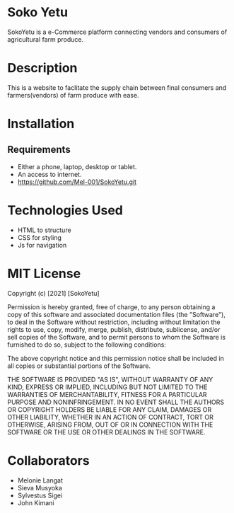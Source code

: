 # Soko Yetu

SokoYetu is a e-Commerce platform connecting vendors and consumers of agricultural farm produce. 

# Description
This is a website to faclitate the supply chain between final consumers and farmers(vendors) of farm produce with ease.

# Installation
## Requirements
* Either a phone, laptop, desktop or tablet.
* An access to internet.
* https://github.com/Mel-001/SokoYetu.git

# Technologies Used
* HTML to structure
* CSS for styling
* Js for navigation

# MIT License

Copyright (c) [2021] [SokoYetu]

Permission is hereby granted, free of charge, to any person obtaining a copy of this software and associated documentation files (the "Software"), to deal in the Software without restriction, including without limitation the rights to use, copy, modify, merge, publish, distribute, sublicense, and/or sell copies of the Software, and to permit persons to whom the Software is furnished to do so, subject to the following conditions:

The above copyright notice and this permission notice shall be included in all copies or substantial portions of the Software.

THE SOFTWARE IS PROVIDED "AS IS", WITHOUT WARRANTY OF ANY KIND, EXPRESS OR IMPLIED, INCLUDING BUT NOT LIMITED TO THE WARRANTIES OF MERCHANTABILITY, FITNESS FOR A PARTICULAR PURPOSE AND NONINFRINGEMENT. IN NO EVENT SHALL THE AUTHORS OR COPYRIGHT HOLDERS BE LIABLE FOR ANY CLAIM, DAMAGES OR OTHER LIABILITY, WHETHER IN AN ACTION OF CONTRACT, TORT OR OTHERWISE, ARISING FROM, OUT OF OR IN CONNECTION WITH THE SOFTWARE OR THE USE OR OTHER DEALINGS IN THE SOFTWARE.

# Collaborators
* Melonie Langat
* Sieva Musyoka
* Sylvestus Sigei
* John Kimani